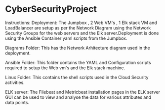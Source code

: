 # CyberSecurityProject
Instructions:
Deployment:
The Jumpbox , 2 Web VM's , 1 Elk stack VM and LoadBalancer are setup as per the Network Diagram using the Network Security Groups for the web servers and the Elk server.Deployment is done using the Ansible Container yaml scripts from the Jumpbox.  

Diagrams Folder: This has the Network Arhitecture diagram used in the deployment.

Ansible Folder: This folder contains the YAML and Configuration scripts required to setup the Web vm's and the Elk stack machine.

Linux Folder: This contains the shell scripts used in the Cloud Security activities.

ELK server:
The Filebeat and Metricbeat installation pages in the ELK server GUI can be used to view and analyse the data for various attributes and data points.


